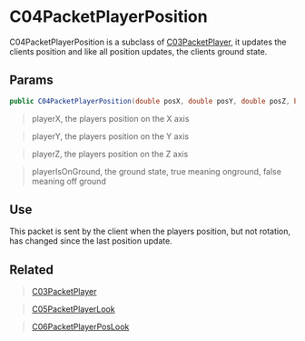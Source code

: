 # C04PacketPlayerPosition
C04PacketPlayerPosition is a subclass of [C03PacketPlayer](https://github.com/Spinyfish/MinecraftPackets/blob/main/Packets/1.8-/C03-C06/C03PacketPlayer.md), it updates the clients position and like all position updates, the clients ground state.

## Params

```java
public C04PacketPlayerPosition(double posX, double posY, double posZ, boolean isOnGround)
 ```
 
 > playerX, the players position on the X axis
 
 > playerY, the players position on the Y axis
 
 > playerZ, the players position on the Z axis
 
 > playerIsOnGround, the ground state, true meaning onground, false meaning off ground
 
 ## Use
 This packet is sent by the client when the players position, but not rotation, has changed since the last position update.

## Related
> [C03PacketPlayer](https://github.com/Spinyfish/MinecraftPackets/blob/main/Packets/1.8-/C03-C06/C03PacketPlayer.md)

> [C05PacketPlayerLook](https://github.com/Spinyfish/MinecraftPackets/blob/main/Packets/1.8-/C03-C06/C05PacketPlayerLook.md)

> [C06PacketPlayerPosLook](https://github.com/Spinyfish/MinecraftPackets/blob/main/Packets/1.8-/C03-C06/C06PacketPlayerPosLook.txt)
